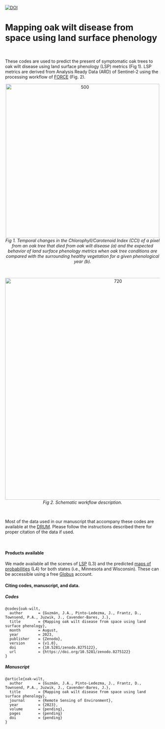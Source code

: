 [![DOI](https://zenodo.org/badge/162520913.svg)](https://zenodo.org/badge/latestdoi/162520913)

# Mapping oak wilt disease from space using land surface phenology

<br />

These codes are used to predict the present of symptomatic oak trees to oak wilt 
disease using land surface phenology (LSP) metrics (Fig 1). LSP metrics are 
derived from Analysis Ready Data (ARD) of Sentinel-2 using the processing 
workflow of [FORCE](https://force-eo.readthedocs.io/en/latest/) (Fig. 2).

<p align="center">
 <img src="https://github.com/ASCEND-BII/Oak-wilt/blob/main/inst/Figure_1.png?raw=true" align="center" alt="500" width="500"/>
    <br>
    <em>Fig 1. Temporal changes in the Chlorophyll/Carotenoid Index (CCI) of a pixel from an oak tree
that died from oak wilt disease (a) and the expected behavior of land surface phenology metrics
when oak tree conditions are compared with the surrounding healthy vegetation for a given
phenological year (b).</em>
</p>

<br />

<p align="center">
 <img src="https://github.com/ASCEND-BII/Oak-wilt/blob/main/inst/workflow.png?raw=true" align="center" alt="720" width="720"/>
    <br>
    <em>Fig 2. Schematic workflow description.</em>
</p>

<br />

Most of the data used in our manuscript that accompany these codes are available 
at the [DRUM](https://doi.org). Please follow the instructions described there for 
proper citation of the data if used.

<br />

#### Products available

We made available all the scenes of [LSP](https://app.globus.org/file-manager?origin_id=d5f9b461-7d6e-442b-87ed-be8aa2ca6763&origin_path=%2F) 
(L3) and the predicted [maps of probabilities](https://app.globus.org/file-manager?origin_id=2ad70821-cc5a-424e-aa72-8553d2bb45eb&origin_path=%2F) (L4) for both states (i.e., Minnesota and Wisconsin). These can be accessible 
using a free [Globus](https://www.globus.org/) account.

#### Citing codes, manuscript, and data.

##### Codes

```
@codes{oak-wilt,
  author       = {Guzmán, J.A., Pinto-Ledezma, J., Frantz, D., Townsend, P.A., Juzwik, J., Cavender-Bares, J.},
  title        = {Mapping oak wilt disease from space using land surface phenology},
  month        = August,
  year         = 2023,
  publisher    = {Zenodo},
  version      = {v1.0},
  doi          = {10.5281/zenodo.8275122},
  url          = {https://doi.org/10.5281/zenodo.8275122}
}

```

##### Manuscript

```
@article{oak-wilt,
  author       = {Guzmán, J.A., Pinto-Ledezma, J., Frantz, D., Townsend, P.A., Juzwik, J., Cavender-Bares, J.},
  title        = {Mapping oak wilt disease from space using land surface phenology},
  journal      = {Remote Sensing of Environment},
  year         = {2023},
  volume       = {pending},
  pages        = {pending}
  doi          = {pending}
}

```
